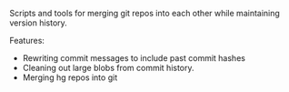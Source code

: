 Scripts and tools for merging git repos into each other while
maintaining version history.

Features:
- Rewriting commit messages to include past commit hashes
- Cleaning out large blobs from commit history.
- Merging hg repos into git
